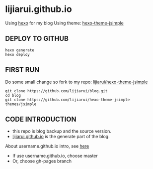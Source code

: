 # lijiarui.github.io

Using [hexo](https://github.com/hexojs/hexo) for my blog
Using theme: [hexo-theme-jsimple](https://github.com/tangkunyin/hexo-theme-jsimple)

## DEPLOY TO GITHUB
```
hexo generate
hexo deploy
```

## FIRST RUN
Do some small change so fork to my repo: [lijiarui/hexo-theme-jsimple](https://github.com/lijiarui/hexo-theme-jsimple)
```
git clone https://github.com/lijiarui/blog.git
cd blog
git clone https://github.com/lijiarui/hexo-theme-jsimple themes/jsimple
```
## CODE INTRODUCTION

* this repo is blog backup and the source version.
* [lijiarui.github.io](https://github.com/lijiarui/lijiarui.github.io) is the generate part of the blog.

About username.github.io intro, see [here](http://warjiang.github.io/devcat/2016/02/24/%E5%A6%82%E4%BD%95%E5%88%A9%E7%94%A8githubpages%E6%9D%A5%E6%90%AD%E5%BB%BA%E8%87%AA%E5%B7%B1%E7%9A%84blog/)
* If use username.github.io, choose master
* Or, choose gh-pages branch